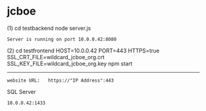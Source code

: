 # jcboe

(1) cd testbackend
    node server.js

    Server is running on port 10.0.0.42:8080

(2) cd testfrontend
    HOST=10.0.0.42 PORT=443 HTTPS=true SSL_CRT_FILE=wildcard_jcboe_org.crt SSL_KEY_FILE=wildcard_jcboe_org.key npm start

__________________________________________________________________________________________________________________

    website URL:   https://"IP Address":443

SQL Server

    10.0.0.42:1433
    